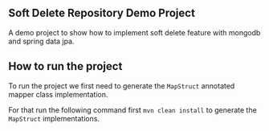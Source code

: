 ## Soft Delete Repository Demo Project
A demo project to show how to implement soft delete feature with mongodb
and spring data jpa.


## How to run the project
To run the project we first need to generate the `MapStruct` annotated
mapper class implementation. 

For that run the following command first `mvn clean install` to generate the
`MapStruct` implementations.